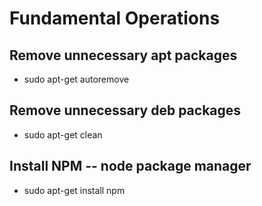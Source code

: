 # Fundamental Operations

## Remove unnecessary apt packages
 * sudo apt-get autoremove

## Remove unnecessary deb packages
* sudo apt-get clean

## Install NPM -- node package manager
* sudo apt-get install npm
